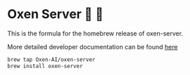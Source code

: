 # Oxen Server 🚀 🐂

This is the formula for the homebrew release of oxen-server.

More detailed developer documentation can be found [here](https://github.com/Oxen-AI/oxen-release)

```bash
brew tap Oxen-AI/oxen-server
brew install oxen-server
```
